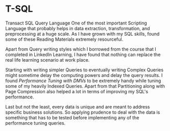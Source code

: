 # T-SQL
Transact SQL Query Language
One of the most important Scripting Language that probably helps in data extraction, transformation, and preprocessing at a huge scale. 
As I have grown with my SQL skills, found some of these Reading Materials extremely resourceful. 

Apart from Query writing styles which I borrowed from the course that I completed in LinkedIn Learning, I have found that nothing can replace the real life learning scenario at work place. 

Starting with writing simpler Queries to eventually writing Complex Queries might sometime delay the computing powers and delay the query results. I found *Performance Tuning with DMVs* to be extremely handy while tuning some of my heavily Indexed Queries. Apart from that Partitioning along with Page Compression also helped a lot in terms of improving my SQL's performance. 

Last but not the least, every data is unique and are meant to address specific business solutions. So applying prudence to deal with the data is something that has to be tested before implementing any of the performance tuning queries. 
